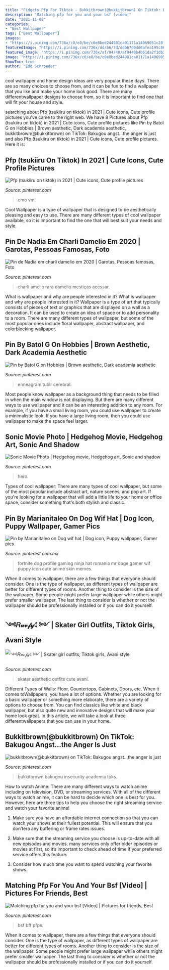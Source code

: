 ```yaml
---
title: "Fidgets Pfp For Tiktok - Bukkitbrown(@bukkitbrown) On Tiktok: Bakugou Angst...the Anger Is Just"
description: "Matching pfp for you and your bsf [video]"
date: "2021-11-08"
categories:
- "Best Wallpaper"
tags: ["Best Wallpaper"]
images:
- "https://i.pinimg.com/736x/c0/e8/be/c0e8bed244981ca01171a14069051c28.jpg"
featuredImage: "https://i.pinimg.com/736x/dd/b6/7d/ddb67d04d0afea195c86efd12526d89b.jpg"
featured_image: "https://i.pinimg.com/736x/af/94/40/af9440b4b61da2f1db32674f6ce44b7f.jpg"
image: "https://i.pinimg.com/736x/c0/e8/be/c0e8bed244981ca01171a14069051c28.jpg"
ShowToc: true
author: "Edd Schroeder"
---
```



cool wallpaper and home design ideas are very popular these days. There are so many choices to choose from, and it can be fun to find a wallpaper that you like and make your home look good. There are many differentwallpaper designs to choose from, so it is important to find one that will fit your house and style.

	

		
searching about Pfp (tsukiiru on tiktok) in 2021 | Cute icons, Cute profile pictures you've came to the right web. We have 8 Pictures about Pfp (tsukiiru on tiktok) in 2021 | Cute icons, Cute profile pictures like Pin by Batol G on Hobbies | Brown aesthetic, Dark academia aesthetic, bukkitbrown(@bukkitbrown) on TikTok: Bakugou angst...the anger is just and also Pfp (tsukiiru on tiktok) in 2021 | Cute icons, Cute profile pictures. Here it is:
		
    
## Pfp (tsukiiru On Tiktok) In 2021 | Cute Icons, Cute Profile Pictures

<img loading=lazy src="https://i.pinimg.com/736x/2c/0b/5a/2c0b5a56f93316cdb41ae94c6686aeb1.jpg" onerror="this.onerror=null;this.src='https://tse3.mm.bing.net/th?id=OIP.OrtXBZ6E-mtpGKtYPXpXQgHaHq&amp;pid=15.1';" alt="Pfp (tsukiiru on tiktok) in 2021 | Cute icons, Cute profile pictures">

_Source: pinterest.com_

>emo vm. 

	

Cool Wallpaper is a type of wallpaper that is designed to be aesthetically pleasing and easy to use. There are many different types of cool wallpaper available, so it is important to find the one that will best suit your needs and style.

    
## Pin De Nadia Em Charli Damelio Em 2020 | Garotas, Pessoas Famosas, Foto

<img loading=lazy src="https://i.pinimg.com/736x/af/94/40/af9440b4b61da2f1db32674f6ce44b7f.jpg" onerror="this.onerror=null;this.src='https://tse3.mm.bing.net/th?id=OIP.WGaqXYTNL9jGrPxHmlcsWQHaNX&amp;pid=15.1';" alt="Pin de Nadia em charli damelio em 2020 | Garotas, Pessoas famosas, Foto">

_Source: pinterest.com_

>charli amelio rara damelio mestiças acessar. 

	

What is wallpaper and why are people interested in it?
What is wallpaper and why are people interested in it?
Wallpaper is a type of art that typically consists of pieces of text or graphics that are displayed on a wall as a decoration. It can be used to create an idea of space or to add personality to a room. There are many different types of wallpaper, but some of the most popular ones include floral wallpaper, abstract wallpaper, and colorblocking wallpaper.

    
## Pin By Batol G On Hobbies | Brown Aesthetic, Dark Academia Aesthetic

<img loading=lazy src="https://i.pinimg.com/736x/4f/b0/a2/4fb0a29f61996e357b39e7972a0096da.jpg" onerror="this.onerror=null;this.src='https://tse4.mm.bing.net/th?id=OIP.9Zr52a-fsDmEYiBpkU0Q4wHaHa&amp;pid=15.1';" alt="Pin by Batol G on Hobbies | Brown aesthetic, Dark academia aesthetic">

_Source: pinterest.com_

>enneagram tublr cerebral. 

	

Most people know wallpaper as a background thing that needs to be filled in when the main window is not displaying. But there are many different ways to use wallpaper and it can be an interesting addition to any room. For example, if you have a small living room, you could use wallpaper to create a minimalistic look. If you have a large living room, then you could use wallpaper to make the space feel larger.

    
## Sonic Movie Photo | Hedgehog Movie, Hedgehog Art, Sonic And Shadow

<img loading=lazy src="https://i.pinimg.com/736x/1a/e0/68/1ae068427bd588bfb1a0380f02b3a7b3.jpg" onerror="this.onerror=null;this.src='https://tse3.mm.bing.net/th?id=OIP.wADxHrJ-BSvsknIHIUwHOQHaHh&amp;pid=15.1';" alt="Sonic Movie Photo | Hedgehog movie, Hedgehog art, Sonic and shadow">

_Source: pinterest.com_

>hero. 

	

Types of cool wallpaper:
There are many types of cool wallpaper, but some of the most popular include abstract art, nature scenes, and pop art. If you're looking for a wallpaper that will add a little life to your home or office space, consider something that's both stylish and classic.

    
## Pin By Marianitaleo On Dog Wif Hat | Dog Icon, Puppy Wallpaper, Gamer Pics

<img loading=lazy src="https://i.pinimg.com/736x/c0/e8/be/c0e8bed244981ca01171a14069051c28.jpg" onerror="this.onerror=null;this.src='https://tse2.mm.bing.net/th?id=OIP.1_QDQAzZdRuJmUy8T1AMbwHaHa&amp;pid=15.1';" alt="Pin by Marianitaleo on Dog wif hat | Dog icon, Puppy wallpaper, Gamer pics">

_Source: pinterest.com.mx_

>fortnite dog profile gaming ninja hat romania mr doge gamer wif puppy icon cute anime skin memes. 

	

When it comes to wallpaper, there are a few things that everyone should consider. One is the type of wallpaper, as different types of wallpaper are better for different types of rooms. Another thing to consider is the size of the wallpaper. Some people might prefer large wallpaper while others might prefer smaller wallpaper. The last thing to consider is whether or not the wallpaper should be professionally installed or if you can do it yourself.

    
## ༺𝑅𝓊𝓋𝒻𝓎☾༻ | Skater Girl Outfits, Tiktok Girls, Avani Style

<img loading=lazy src="https://i.pinimg.com/736x/27/9e/4d/279e4d0ff0c9e1040e9dce19037df403.jpg" onerror="this.onerror=null;this.src='https://tse4.mm.bing.net/th?id=OIP.0_43HDDUkMVZX0s6ZrO2uQHaL9&amp;pid=15.1';" alt="༺𝑅𝓊𝓋𝒻𝓎☾༻ | Skater girl outfits, Tiktok girls, Avani style">

_Source: pinterest.com_

>skater aesthetic outfits cute avani. 

	

Different Types of Walls: Floor, Countertops, Cabinets, Doors, etc.
When it comes toWallpapers, you have a lot of options. Whether you are looking for a basic wallpaper or something more elaborate, there are a variety of options to choose from. You can find classics like white and black wallpaper, but also quite new and innovative designs that will make your home look great. In this article, we will take a look at three differentwallpapers that you can use in your home.

    
## Bukkitbrown(@bukkitbrown) On TikTok: Bakugou Angst...the Anger Is Just

<img loading=lazy src="https://i.pinimg.com/736x/dd/b6/7d/ddb67d04d0afea195c86efd12526d89b.jpg" onerror="this.onerror=null;this.src='https://tse4.mm.bing.net/th?id=OIP.AkCgLjsxy_jCcUoW_FeWdwHaNK&amp;pid=15.1';" alt="bukkitbrown(@bukkitbrown) on TikTok: Bakugou angst...the anger is just">

_Source: pinterest.com_

>bukkitbrown bakugou insecurity academia toks. 

	

How to watch Anime: There are many different ways to watch anime including on television, DVD, or streaming services.
With all of the different ways to watch anime, it can be hard to decide which one is best for you. However, here are three tips to help you choose the right streaming service and watch your favorite anime!
1. Make sure you have an affordable internet connection so that you can watch your shows at their fullest potential. This will ensure that you don’tera any buffering or frame rates issues.

2. Make sure that the streaming service you choose is up-to-date with all new episodes and movies. many services only offer older episodes or movies at first, so it’s important to check ahead of time if your preferred service offers this feature.

3. Consider how much time you want to spend watching your favorite shows.

    
## Matching Pfp For You And Your Bsf [Video] | Pictures For Friends, Best

<img loading=lazy src="https://i.pinimg.com/736x/0e/21/38/0e21380da02210f625eaa0c76d586c17.jpg" onerror="this.onerror=null;this.src='https://tse3.mm.bing.net/th?id=OIP.2mUwNHY3B2y7F2rwpSELDgHaNK&amp;pid=15.1';" alt="Matching pfp for you and your bsf [Video] | Pictures for friends, Best">

_Source: pinterest.com_

>bsf bff pfps. 

	

When it comes to wallpaper, there are a few things that everyone should consider. One is the type of wallpaper, as different types of wallpaper are better for different types of rooms. Another thing to consider is the size of the wallpaper. Some people might prefer large wallpaper while others might prefer smaller wallpaper. The last thing to consider is whether or not the wallpaper should be professionally installed or if you can do it yourself.

